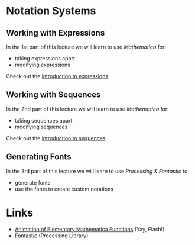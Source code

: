 # Notation Systems 

## Working with Expressions

In the 1st part of this lecture we will learn to use *Mathematica* for:

- taking expressions apart
- modifying expressions

Check out the [introduction to expressions](../tools/lang/mathematica-expressions).

## Working with Sequences

In the 2nd part of this lecture we will learn to use *Mathematica* for:

- taking sequences apart
- modifying sequences

Check out the [introduction to sequences](../tools/lang/mathematica-sequences).

## Generating Fonts

In the 3rd part of this lecture we will learn to use *Processing* & *Fontastic* to:

- generate fonts
- use the fonts to create custom notations

# Links

* [Animation of Elementary Mathematica Functions](http://reference.wolfram.com/legacy/flash/) (Yay, Flash!)
* [Fontastic](http://code.andreaskoller.com/libraries/fontastic/) (Processing Library)